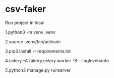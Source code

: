 # csv-faker

Run project in local

1.python3 -m venv .venv

2.source .venv/bin/activate

3.pip3 install -r requirements.txt

4.celery -A fakery.celery worker -B --loglevel=info

5.python3 manage.py runserver
